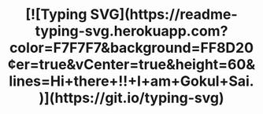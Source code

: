<h1 align = "center">
[![Typing SVG](https://readme-typing-svg.herokuapp.com?color=F7F7F7&background=FF8D20&center=true&vCenter=true&height=60&lines=Hi+there+!!+I+am+Gokul+Sai.)](https://git.io/typing-svg)
  </h1>
